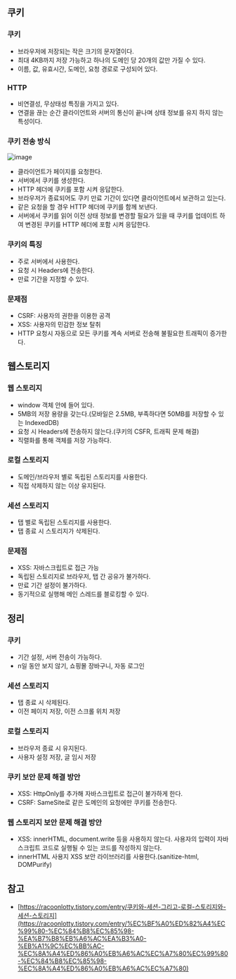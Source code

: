 ## 쿠키

### 쿠키

- 브라우저에 저장되는 작은 크기의 문자열이다.
- 최대 4KB까지 저장 가능하고 하나의 도메인 당 20개의 값만 가질 수 있다.
- 이름, 값, 유효시간, 도메인, 요청 경로로 구성되어 있다.

### HTTP

- 비연결성, 무상태성 특징을 가지고 있다.
- 연결을 끊는 순간 클라이언트와 서버의 통신이 끝나며 상태 정보를 유지 하지 않는 특성이다.

### 쿠키 전송 방식

![image](https://github.com/kknyapple/CS-Study/assets/72698829/84ef0cea-829c-4933-ba0e-c315c5270d78)

- 클라이언트가 페이지를 요청한다.
- 서버에서 쿠키를 생성한다.
- HTTP 헤더에 쿠키를 포함 시켜 응답한다.
- 브라우저가 종료되어도 쿠키 만료 기간이 있다면 클라이언트에서 보관하고 있는다.
- 같은 요청을 할  경우 HTTP 헤더에 쿠키를 함께 보낸다.
- 서버에서 쿠키를 읽어 이전 상태 정보를 변경할 필요가 있을 때 쿠키를 업데이트 하여 변경된 쿠키를 HTTP 헤더에 포함 시켜 응답한다.

### 쿠키의 특징

- 주로 서버에서 사용한다.
- 요청 시 Headers에 전송한다.
- 만료 기간을 지정할 수 있다.

### 문제점

- CSRF: 사용자의 권한을 이용한 공격
- XSS: 사용자의 민감한 정보 탈취
- HTTP 요청시 자동으로 모든 쿠키를 계속 서버로 전송해 불필요한 트래픽이 증가한다.

## 웹스토리지

### 웹 스토리지

- window 객체 안에 들어 있다.
- 5MB의 저장 용량을 갖는다.(모바일은 2.5MB, 부족하다면 50MB를 저장할 수 있는 IndexedDB)
- 요청 시 Headers에 전송하지 않는다.(쿠키의 CSFR, 트래픽 문제 해결)
- 직렬화를 통해 객체를 저장 가능하다.

### 로컬 스토리지

- 도메인/브라우저 별로 독립된 스토리지를 사용한다.
- 직접 삭제하지 않는 이상 유지된다.

### 세션 스토리지

- 탭 별로 독립된 스토리지를 사용한다.
- 탭 종료 시 스토리지가 삭제된다.

### 문제점

- XSS: 자바스크립트로 접근 가능
- 독립된 스토리지로 브라우저, 탭 간 공유가 불가하다.
- 만료 기간 설정이 불가하다.
- 동기적으로 실행해 메인 스레드를 블로킹할 수 있다.

## 정리

### 쿠키

- 기간 설정, 서버 전송이 가능하다.
- n일 동안 보지 않기, 쇼핑몰 장바구니, 자동 로그인

### 세션 스토리지

- 탭 종료 시 삭제된다.
- 이전 페이지 저장, 이전 스크롤 위치 저장

### 로컬 스토리지

- 브라우저 종료 시 유지된다.
- 사용자 설정 저장, 글 임시 저장

### 쿠키 보안 문제 해결 방안

- XSS: HttpOnly를 추가해 자바스크립트로 접근이 불가하게 한다.
- CSRF: SameSite로 같은 도메인의 요청에만 쿠키를 전송한다.

### 웹 스토리지 보안 문제 해결 방안

- XSS: innerHTML, document.write 등을 사용하지 않는다. 사용자의 입력이 자바스크립트 코드로 실행될 수 있는 코드를 작성하지 않는다.
- innerHTML 사용지 XSS 보안 라이브러리를 사용한다.(sanitize-html, DOMPurify)

## 참고

- [https://racoonlotty.tistory.com/entry/쿠키와-세션-그리고-로컬-스토리지와-세션-스토리지](https://racoonlotty.tistory.com/entry/%EC%BF%A0%ED%82%A4%EC%99%80-%EC%84%B8%EC%85%98-%EA%B7%B8%EB%A6%AC%EA%B3%A0-%EB%A1%9C%EC%BB%AC-%EC%8A%A4%ED%86%A0%EB%A6%AC%EC%A7%80%EC%99%80-%EC%84%B8%EC%85%98-%EC%8A%A4%ED%86%A0%EB%A6%AC%EC%A7%80)
